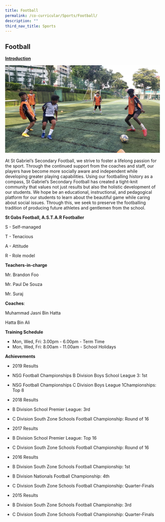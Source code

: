 ```yaml
---
title: Football
permalink: /co-curricular/Sports/Football/
description: ""
third_nav_title: Sports
---
```

## Football

**<u>Introduction</u>**

![](/images/Warm%20Up%20Activity.jpg)

At St Gabriel’s Secondary Football, we strive to foster a lifelong passion for the sport. Through the continued support from the coaches and staff, our players have become more socially aware and independent while developing greater playing capabilities. Using our footballing history as a compass, St Gabriel’s Secondary Football has created a tight-knit community that values not just results but also the holistic development of our students. We hope be an educational, instructional, and pedagogical platform for our students to learn about the beautiful game while caring about social issues. Through this, we seek to preserve the footballing tradition of producing future athletes and gentlemen from the school.

**St Gabs Football, A.S.T.A.R Footballer**

  

S - Self-managed

T - Tenacious

A - Attitude

R - Role model

  

**Teachers-in-charge**

Mr. Brandon Foo  

Mr. Paul De Souza

Mr. Suraj

  

**Coaches**: 

Muhammad Jasni Bin Hatta

Hatta Bin Ali

  

**Training Schedule**

*   Mon, Wed, Fri: 3.00pm - 6.00pm - Term Time
*   Mon, Wed, Fri: 8.00am - 11.00am - School Holidays

  

**Achievements**

*   2019 Results

*   NSG Football Championships B Division Boys School League 3: 1st
*   NSG Football Championships C Division Boys League 1Championships: Top 8

*   2018 Results

*   B Division School Premier League: 3rd
*   C Division South Zone Schools Football Championship: Round of 16

*   2017 Results

*   B Division School Premier League: Top 16
*   C Division South Zone Schools Football Championship: Round of 16

*   2016 Results

*   B Division South Zone Schools Football Championship: 1st
*   B Division Nationals Football Championship: 4th
*   C Division South Zone Schools Football Championship: Quarter-Finals

*   2015 Results

*   B Division South Zone Schools Football Championship: 3rd
*   C Division South Zone Schools Football Championship: Quarter-Finals